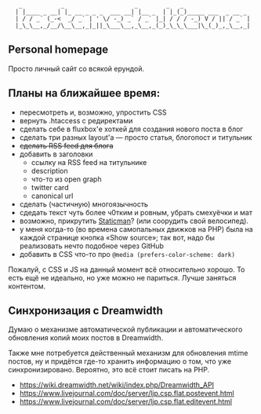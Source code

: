 ```
   _           _                    _        _   _
  | |____ _ __| |_ __ _ _ _  ___ __| |__ _  | |_(_)_____ ___  _ __ _
  | / / _` (_-<  _/ _` | ' \/ -_) _` / _` |_| / / / -_) V / || / _` |
  |_\_\__,_/__/\__\__,_|_||_\___\__,_\__,_(_)_\_\_\___|\_(_)_,_\__,_|

```

Personal homepage
-----------------

Просто личный сайт со всякой ерундой.


Планы на ближайшее время:
-------------------------

 * пересмотреть и, возможно, упростить CSS
 * вернуть .htaccess с редиректами
 * сделать себе в fluxbox'е хоткей для создания нового поста в блог
 * сделать три разных layout'а — просто статья, блогопост и титульник
 * ~~сделать RSS feed для блога~~
 * добавить в заголовки
    - ссылку на RSS feed на титульнике
    - description
    - что-то из open graph
    - twitter card
    - canonical url
 * сделать (частичную) многоязычность
 * сдедать текст чуть более ч0тким и ровным, убрать смехуёчки и мат
 * возможно, прикрутить [Staticman](https://staticman.net/)?
   (или соорудить свой велосипед).
 * у меня когда-то (во времена самопальных движков на PHP) была
   на каждой странице кнопка «Show source»; так вот, надо бы
   реализовать нечто подобное через GitHub
 * добавить в CSS что-то про `@media (prefers-color-scheme: dark)`

Пожалуй, с CSS и JS на данный момент всё относительно хорошо.
То есть ещё не идеально, но уже можно не париться.
Лучше заняться контентом.


Синхронизация с Dreamwidth
--------------------------

Думаю о механизме автоматической публикации и автоматического обновления
копий моих постов в Dreamwidth.

Также мне потребуется действенный механизм для обновления mtime постов,
ну и придётся где-то хранить информацию о том, что уже синхронизировано.
Вероятно, это всё стоит писать на PHP.

 - https://wiki.dreamwidth.net/wiki/index.php/Dreamwidth_API
 - https://www.livejournal.com/doc/server/ljp.csp.flat.postevent.html
 - https://www.livejournal.com/doc/server/ljp.csp.flat.editevent.html
